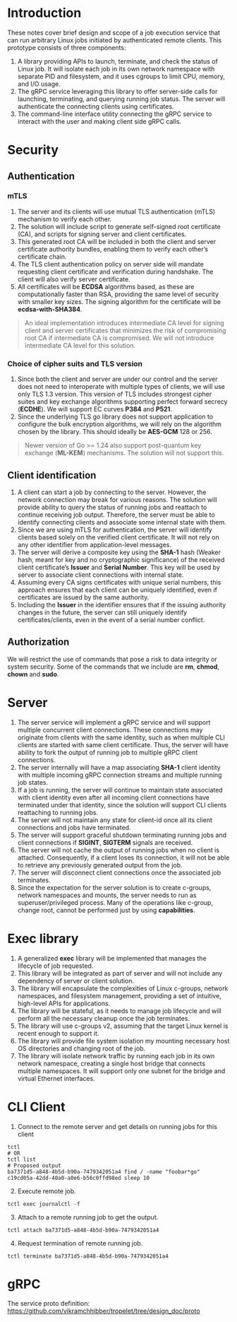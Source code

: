 # Introduction
These notes cover brief design and scope of a job execution service that can run arbitrary Linux jobs initiated by authenticated remote clients.
This prototype consists of three components:
1.	A library providing APIs to launch, terminate, and check the status of Linux job. It will isolate each job in its own network namespace with separate PID and filesystem, and it uses cgroups to limit CPU, memory, and I/O usage.
2.	The gRPC service leveraging this library to offer server-side calls for launching, terminating, and querying running job status. The server will authenticate the connecting clients using certificates.
3.	The command-line interface utility connecting the gRPC service to interact with the user and making client side gRPC calls.

# Security
## Authentication
### mTLS
1. The server and its clients will use mutual TLS authentication (mTLS) mechanism to verify each other. 
2. The solution will include script to generate self-signed root certificate (CA), and scripts for signing server and client certificates.
3. This generated root CA will be included in both the client and server certificate authority bundles, enabling them to verify each other’s certificate chain.
4. The TLS client authentication policy on server side will mandate requesting client certificate and verification during handshake. The client will also verify server certificate.
5. All certificates will be **ECDSA** algorithms based, as these are computationally faster than RSA, providing the same level of security with smaller key sizes. The signing algorithm for the certificate will be **ecdsa-with-SHA384**.

>An ideal implementation introduces intermediate CA level for signing client and server certificates that minimizes the risk of compromising root CA if intermediate CA is compromised. We will not introduce intermediate CA level for this solution.

### Choice of cipher suits and TLS version
1. Since both the client and server are under our control and the server does not need to interoperate with multiple types of clients, we will use only TLS 1.3 version. This version of TLS includes strongest cipher suites and key exchange algorithms supporting perfect forward secrecy (**ECDHE**). We will support EC curves **P384** and **P521**.
2. Since the underlying TLS go library does not support application to configure the bulk encryption algorithms, we will rely on the algorithm chosen by the library. This should ideally be **AES-GCM** 128 or 256.

>Newer version of Go >= 1.24 also support post-quantum key exchange (**ML-KEM**) mechanisms. The solution will not support this.

## Client identification
1. A client can start a job by connecting to the server. However, the network connection may break for various reasons. The solution will provide ability to query the status of running jobs and reattach to continue receiving job output. Therefore, the server must be able to identify connecting clients and associate some internal state with them.
2. Since we are using mTLS for authentication, the server will identify clients based solely on the verified client certificate. It will not rely on any other identifier from application-level messages.
3. The server will derive a composite key using the **SHA-1** hash (Weaker hash, meant for key and no cryptographic significance) of the received client certificate’s **Issuer** and **Serial Number**. This key will be used by server to associate client connections with internal state.
4. Assuming every CA signs certificates with unique serial numbers, this approach ensures that each client can be uniquely identified, even if certificates are issued by the same authority.
5. Including the **Issuer** in the identifier ensures that if the issuing authority changes in the future, the server can still uniquely identify certificates/clients, even in the event of a serial number conflict.

## Authorization
We will restrict the use of commands that pose a risk to data integrity or system security. Some of the commands that we include are **rm**, **chmod**, **chown** and **sudo**.


# Server
1. The server service will implement a gRPC service and will support multiple concurrent client connections. These connections may originate from clients with the same identity, such as when multiple CLI clients are started with same client certificate. Thus, the server will have ability to fork the output of running job to multiple gRPC client connections.
2. The server internally will have a map associating **SHA-1** client identity with multiple incoming gRPC connection streams and multiple running job states.
3. If a job is running, the server will continue to maintain state associated with client identity even after all incoming client connections have terminated under that identity, since the solution will support CLI clients reattaching to running jobs.
4. The server will not maintain any state for client-id once all its client connections and jobs have terminated.
5. The server will support graceful shutdown terminating running jobs and client connections if **SIGINT**, **SIGTERM** signals are received.
6. The server will not cache the output of running jobs when no client is attached. Consequently, if a client loses its connection, it will not be able to retrieve any previously generated output from the job.
7. The server will disconnect client connections once the associated job terminates.
8. Since the expectation for the server solution is to create c-groups, network namespaces and mounts, the server needs to run as superuser/privileged process. Many of the operations like c-group, change root, cannot be performed just by using **capabilities**.


# Exec library
1.	A generalized **exec** library will be implemented that manages the lifecycle of job requested.
2.	This library will be integrated as part of server and will not include any dependency of server or client solution.
3.	The library will encapsulate the complexities of Linux c-groups, network namespaces, and filesystem management, providing a set of intuitive, high-level APIs for applications.
4.	The library will be stateful, as it needs to manage job lifecycle and will perform all the necessary cleanup once the job terminates.
5.	The library will use c-groups v2, assuming that the target Linux kernel is recent enough to support it.
6.	The library will provide file system isolation my mounting necessary host OS directories and changing root of the job.
7.	The library will isolate network traffic by running each job in its own network namespace, creating a single host bridge that connects multiple namespaces. It will support only one subnet for the bridge and virtual Ethernet interfaces.

# CLI Client
1. Connect to the remote server and get details on running jobs for this client
```
tctl
# OR
tctl list
# Proposed output
ba7371d5-a848-4b5d-b90a-7479342051a4 find / -name "foobar*go"
c19cd05a-42dd-40a0-a0e6-b56c0ffd98ed sleep 10
```
2. Execute remote job.
```
tctl exec journalctl -f
```
3. Attach to a remote running job to get the output.
```
tctl attach ba7371d5-a848-4b5d-b90a-7479342051a4
```
4. Request termination of remote running job.
```
tctl terminate ba7371d5-a848-4b5d-b90a-7479342051a4
```


# gRPC
The service proto definition: https://github.com/vikramchhibber/tropelet/tree/design_doc/proto
